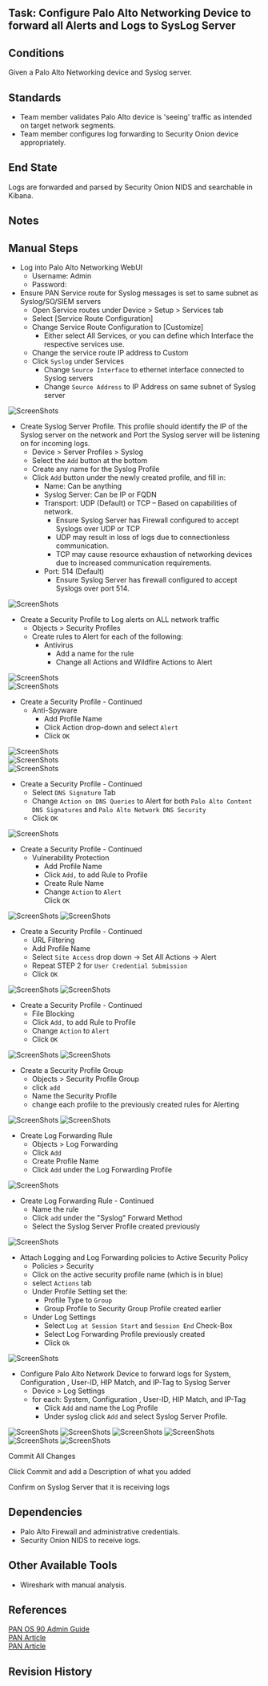## Task: Configure Palo Alto Networking Device to forward all Alerts and Logs to SysLog Server  


## Conditions  
Given a Palo Alto Networking device and Syslog server.  


## Standards  
* Team member validates Palo Alto device is 'seeing' traffic as intended on target network segments.  
* Team member configures log forwarding to Security Onion device appropriately.  


## End State  
Logs are forwarded and parsed by Security Onion NIDS and searchable in Kibana.  


## Notes  

	
## Manual Steps  
* Log into Palo Alto Networking WebUI  
	* Username: Admin 
	* Password: <get from network owner>  
* Ensure PAN Service route for Syslog messages is set to same subnet as Syslog/SO/SIEM servers  
	* Open Service routes under Device > Setup > Services tab  
	* Select [Service Route Configuration]  
	* Change Service Route Configuration to [Customize]  
		* Either select All Services, or you can define which Interface the respective services use.  
	* Change the service route IP address to Custom  
	* Click `Syslog` under Services  
		* Change `Source Interface` to ethernet interface connected to Syslog servers  
		* Change `Source Address` to IP Address on same subnet of Syslog server  

![ScreenShots](/img/4.10.01.png)  

* Create Syslog Server Profile.  This profile should identify the IP of the Syslog server on the network and Port the Syslog server will be listening on for incoming logs.  
	* Device > Server Profiles > Syslog  
	* Select the `Add` button at the bottom  
	* Create any name for the Syslog Profile  
	* Click `Add` button under the newly created profile, and fill in:  
		* Name: Can be anything  
		* Syslog Server: Can be IP or FQDN  
		* Transport: UDP (Default) or TCP – Based on capabilities of network.   
			* Ensure Syslog Server has Firewall configured to accept Syslogs over UDP or TCP  
			* UDP may result in loss of logs due to connectionless communication.   
			* TCP may cause resource exhaustion of networking devices due to increased communication requirements.  
		* Port: 514 (Default)  
			* Ensure Syslog Server has firewall configured to accept Syslogs over port 514.  

![ScreenShots](/img/4.10.02.png)  

* Create a Security Profile to Log alerts on ALL network  traffic  
	* Objects > Security Profiles  
	* Create rules to Alert for each of the following:  
		* Antivirus  
			* Add a name for the rule  
			* Change all Actions and Wildfire Actions to Alert  
	
![ScreenShots](/img/4.10.03.png)  
![ScreenShots](/img/4.10.04.png)  
	
* Create a Security Profile - Continued	
	* Anti-Spyware  
		* Add Profile Name  
		* Click Action drop-down and select `Alert`  
		* Click `OK`  

![ScreenShots](/img/4.10.05.png)  
![ScreenShots](/img/4.10.06.png)  
![ScreenShots](/img/4.10.07.png)  

* Create a Security Profile - Continued  
	* Select `DNS Signature` Tab  
	* Change `Action on DNS Queries` to Alert for both `Palo Alto Content DNS Signatures` and `Palo Alto Network DNS Security`  
	* Click `OK`  

![ScreenShots](/img/4.10.08.png)  

* Create a Security Profile - Continued
	* Vulnerability Protection  
		* Add Profile Name  
		* Click `Add,` to add Rule to Profile  
		* Create Rule Name  
		* Change `Action` to `Alert`  
		Click `OK`  

![ScreenShots](/img/4.10.09.png)
![ScreenShots](/img/4.10.10.png)

* Create a Security Profile - Continued  
	* URL Filtering  
	* Add Profile Name  
	* Select `Site Access` drop down -> Set All Actions -> Alert  
	* Repeat STEP 2 for `User Credential Submission`  
	* Click `OK`  

![ScreenShots](/img/4.10.11.png)
![ScreenShots](/img/4.10.12.png)

* Create a Security Profile - Continued  
	* File Blocking  
	* Click `Add,` to add Rule to Profile  
	* Change `Action` to `Alert`  
	* Click `OK`  

![ScreenShots](/img/4.10.13.png)
![ScreenShots](/img/4.10.14.png)

* Create a Security Profile Group  
	* Objects > Security Profile Group  
	* click `add`  
	* Name the Security Profile  
	* change each profile to the previously created rules for Alerting  

![ScreenShots](/img/4.10.15.png)
![ScreenShots](/img/4.10.16.png)

* Create Log Forwarding Rule  
	* Objects > Log Forwarding  
	* Click `Add`  
	* Create Profile Name  
	* Click `Add` under the Log Forwarding Profile  

![ScreenShots](/img/4.10.17.png)

* Create Log Forwarding Rule - Continued  
	* Name the rule  
	* Click `add` under the "Syslog" Forward Method  
	* Select the Syslog Server Profile created previously  

![ScreenShots](/img/4.10.18.png)

* Attach Logging and Log Forwarding policies to Active Security Policy  
	* Policies > Security  
	* Click on the active security profile name (which is in blue)  
	* select `Actions` tab  
	* Under Profile Setting set the:  
		* Profile Type to `Group`  
		* Group Profile to Security Group Profile created earlier  
	* Under Log Settings  
		* Select `Log at Session Start` and `Session End` Check-Box  
		* Select Log Forwarding Profile previously created  
		* Click `Ok`  

![ScreenShots](/img/4.10.19.png)

* Configure Palo Alto Network Device to forward logs for System, Configuration , User-ID, HIP Match, and IP-Tag to Syslog Server  
	* Device > Log Settings  
	* for each: System, Configuration , User-ID, HIP Match, and IP-Tag  
		* Click `Add` and name the Log Profile  
		* Under syslog click `Add` and select Syslog Server Profile.  

![ScreenShots](/img/4.10.20.png)
![ScreenShots](/img/4.10.21.png)
![ScreenShots](/img/4.10.22.png)
![ScreenShots](/img/4.10.23.png)
![ScreenShots](/img/4.10.24.png)
![ScreenShots](/img/4.10.25.png)

Commit All Changes  

Click Commit and add a Description of what you added  

Confirm on Syslog Server that it is receiving logs  


## Dependencies  
* Palo Alto Firewall and administrative credentials.  
* Security Onion NIDS to receive logs.  


## Other Available Tools  
* Wireshark with manual analysis.  


## References  
[PAN OS 90 Admin Guide](https://docs.paloaltonetworks.com/pan-os/9-0/pan-os-admin/monitoring/use-syslog-for-monitoring/configure-syslog-monitoring.html#id43889746-3f0f-40aa-bfbe-8a77b8ce7532)  
[PAN Article](https://knowledgebase.paloaltonetworks.com/KCSArticleDetailid=kA10g000000ClSlCAK)  
[PAN Article](https://knowledgebase.paloaltonetworks.com/KCSArticleDetailid=kA10g000000CldNCAS)  


## Revision History  
